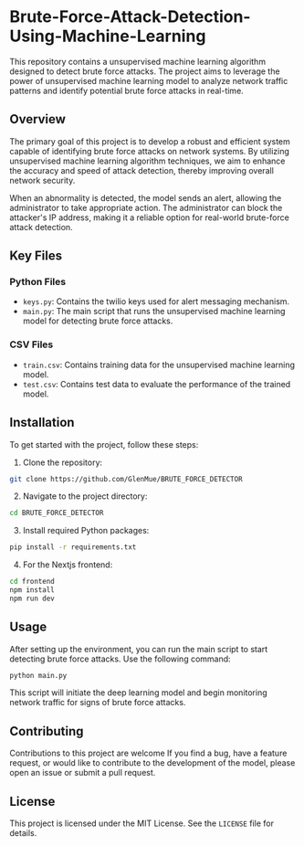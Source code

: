 # Brute-Force-Attack-Detection-Using-Machine-Learning

This repository contains a unsupervised machine learning algorithm designed to detect brute force attacks. The project aims to leverage the power of unsupervised machine learning model to analyze network traffic patterns and identify potential brute force attacks in real-time.

## Overview

The primary goal of this project is to develop a robust and efficient system capable of identifying brute force attacks on network systems. By utilizing unsupervised machine learning algorithm techniques, we aim to enhance the accuracy and speed of attack detection, thereby improving overall network security.

When an abnormality is detected, the model sends an alert, allowing the administrator to take appropriate action. The administrator can block the attacker's IP address, making it a reliable option for real-world brute-force attack detection.

## Key Files

### Python Files

- `keys.py`: Contains the twilio keys used for alert messaging mechanism.
- `main.py`: The main script that runs the unsupervised machine learning model for detecting brute force attacks.

### CSV Files

- `train.csv`: Contains training data for the unsupervised machine learning model.
- `test.csv`: Contains test data to evaluate the performance of the trained model.
  
## Installation

To get started with the project, follow these steps:

1. Clone the repository:
```bash
git clone https://github.com/GlenMue/BRUTE_FORCE_DETECTOR
```
2. Navigate to the project directory:
```bash
cd BRUTE_FORCE_DETECTOR
```
3. Install required Python packages:
```bash
pip install -r requirements.txt
```

4. For the Nextjs frontend:
```bash
cd frontend
npm install
npm run dev
```

## Usage

After setting up the environment, you can run the main script to start detecting brute force attacks. Use the following command:
```bash
python main.py
```

This script will initiate the deep learning model and begin monitoring network traffic for signs of brute force attacks.

## Contributing

Contributions to this project are welcome If you find a bug, have a feature request, or would like to contribute to the development of the model, please open an issue or submit a pull request.

## License

This project is licensed under the MIT License. See the `LICENSE` file for details.

